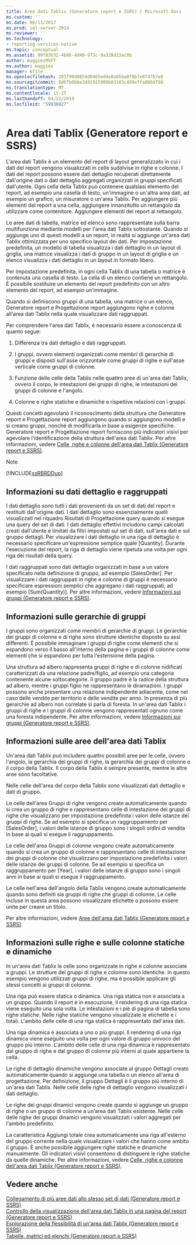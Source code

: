```yaml
---
title: Area dati Tablix (Generatore report e SSRS) | Microsoft Docs
ms.custom: ''
ms.date: 06/13/2017
ms.prod: sql-server-2014
ms.reviewer: ''
ms.technology:
- reporting-services-native
ms.topic: conceptual
ms.assetid: 99f83b32-4b86-4d40-973c-9a328d23ac8b
author: maggiesMSFT
ms.author: maggies
manager: kfile
ms.openlocfilehash: 203f90d8654d0465ed4e8ab5ba0f0b7e0747b7e0
ms.sourcegitcommit: 8d6fb6bbe3491925909b83103c409effa006df88
ms.translationtype: MT
ms.contentlocale: it-IT
ms.lasthandoff: 04/22/2019
ms.locfileid: "59938827"
---
```

# <a name="tablix-data-region-report-builder-and-ssrs"></a>Area dati Tablix (Generatore report e SSRS)
  L'area dati Tablix è un elemento del report di layout generalizzato in cui i dati del report vengono visualizzati in celle suddivise in righe e colonne. I dati del report possono essere dati dettaglio recuperati direttamente dall'origine dati o dati dettaglio aggregati organizzati in gruppi specificati dall'utente. Ogni cella della Tablix può contenere qualsiasi elemento del report, ad esempio una casella di testo, un'immagine o un'altra area dati, ad esempio un grafico, un misuratore o un'area Tablix. Per aggiungere più elementi del report a una cella, aggiungere innanzitutto un rettangolo da utilizzare come contenitore. Aggiungere elementi del report al rettangolo.  
  
 Le aree dati di tabella, matrice ed elenco sono rappresentate sulla barra multifunzione mediante modelli per l'area dati Tablix sottostante. Quando si aggiunge uno di questi modelli a un report, in realtà si aggiunge un'area dati Tablix ottimizzata per uno specifico layout dei dati. Per impostazione predefinita, un modello di tabella visualizza i dati dettaglio in un layout di griglia, una matrice visualizza i dati di gruppo in un layout di griglia e un elenco visualizza i dati dettaglio in un layout in formato libero.  
  
 Per impostazione predefinita, in ogni cella Tablix di una tabella o matrice è contenuta una casella di testo. La cella di un elenco contiene un rettangolo. È possibile sostituire un elemento del report predefinito con un altro elemento del report, ad esempio un'immagine.  
  
 Quando si definiscono gruppi di una tabella, una matrice o un elenco, Generatore report e Progettazione report aggiungono righe e colonne all'area dati Tablix nella quale visualizzare dati raggruppati.  
  
 Per comprendere l'area dati Tablix, è necessario essere a conoscenza di quanto segue:  
  
1.  Differenza tra dati dettaglio e dati raggruppati.  
  
2.  I gruppi, ovvero elementi organizzati come membri di gerarchie di gruppi e disposti sull'asse orizzontale come gruppi di righe e sull'asse verticale come gruppi di colonne.  
  
3.  Funzione delle celle della Tablix nelle quattro aree di un'area dati Tablix, ovvero il corpo, le intestazioni dei gruppi di righe, le intestazioni dei gruppi di colonne e l'angolo.  
  
4.  Colonne e righe statiche e dinamiche e rispettive relazioni con i gruppi.  
  
 Questi concetti agevolano il riconoscimento della struttura che Generatore report e Progettazione report aggiungono quando si aggiungono modelli e si creano gruppi, nonché di modificarla in base a esigenze specifiche. Generatore report e Progettazione report forniscono più indicatori visivi per agevolare l'identificazione della struttura dell'area dati Tablix. Per altre informazioni, vedere [Celle, righe e colonne dell'area dati Tablix &#40;Generatore report e SSRS&#41;](report-design/tablix-data-region-cells-rows-and-columns-report-builder-and-ssrs.md).  
  
> [!NOTE]  
>  [!INCLUDE[ssRBRDDup](../includes/ssrbrddup-md.md)]  
  
## <a name="understanding-detail-and-grouped-data"></a>Informazioni su dati dettaglio e raggruppati  
 I dati dettaglio sono tutti i dati provenienti da un set di dati del report e restituiti dall'origine dati. I dati dettaglio sono essenzialmente quelli visualizzati nel riquadro Risultati di Progettazione query quando si esegue una query del set di dati. I dati dettaglio effettivi includono campi calcolati creati dall'utente e limitati da filtri impostati sul set di dati, sull'area dati e sul gruppo dettagli. Per visualizzare i dati dettaglio in una riga di dettaglio è necessario specificare un'espressione semplice quale [Quantity]. Durante l'esecuzione del report, la riga di dettaglio viene ripetuta una volta per ogni riga dei risultati della query.  
  
 I dati raggruppati sono dati dettaglio organizzati in base a un valore specificato nella definizione di gruppo, ad esempio [SalesOrder]. Per visualizzare i dati raggruppati in righe e colonne di gruppi è necessario specificare espressioni semplici che aggregano i dati raggruppati, ad esempio [Sum(Quantity)]. Per altre informazioni, vedere [Informazioni sui gruppi &#40;Generatore report e SSRS&#41;](report-design/understanding-groups-report-builder-and-ssrs.md).  
  
## <a name="understanding-group-hierarchies"></a>Informazioni sulle gerarchie di gruppi  
 I gruppi sono organizzati come membri di gerarchie di gruppi. Le gerarchie dei gruppi di colonne e di righe sono strutture identiche disposte su assi differenti. È possibile immaginare i gruppi di righe come elementi che si espandono verso il basso all'interno della pagina e i gruppi di colonne come elementi che si espandono per tutta l'estensione della pagina.  
  
 Una struttura ad albero rappresenta gruppi di righe e di colonne nidificati caratterizzati da una relazione padre/figlio, ad esempio una categoria contenente alcune sottocategorie. Il gruppo padre è la radice della struttura ad albero, mentre i gruppi figlio ne rappresentano le diramazioni. I gruppi possono anche presentare una relazione indipendente adiacente, come nel caso delle vendite per territorio e delle vendite per anno. In presenza di più gerarchie ad albero non correlate si parla di foresta. In un'area dati Tablix i gruppi di righe e i gruppi di colonne vengono rappresentati ognuno come una foresta indipendente. Per altre informazioni, vedere [Informazioni sui gruppi &#40;Generatore report e SSRS&#41;](report-design/understanding-groups-report-builder-and-ssrs.md).  
  
## <a name="understanding-tablix-data-region-areas"></a>Informazioni sulle aree dell'area dati Tablix  
 Un'area dati Tablix può includere quattro possibili aree per le celle, ovvero l'angolo, la gerarchia dei gruppi di righe, la gerarchia dei gruppi di colonne o il corpo della Tablix. Il corpo della Tablix è sempre presente, mentre le altre aree sono facoltative.  
  
 Nelle celle dell'area del corpo della Tablix sono visualizzati dati dettaglio e dati di gruppo.  
  
 Le celle dell'area Gruppi di righe vengono create automaticamente quando si crea un gruppo di righe e rappresentano celle di intestazione dei gruppi di righe che visualizzano per impostazione predefinita i valori delle istanze dei gruppi di righe. Se ad esempio si specifica un raggruppamento per [SalesOrder], i valori delle istanze di gruppo sono i singoli ordini di vendita in base ai quali si esegue il raggruppamento.  
  
 Le celle dell'area Gruppi di colonne vengono create automaticamente quando si crea un gruppo di colonne e rappresentano celle di intestazione dei gruppi di colonne che visualizzano per impostazione predefinita i valori delle istanze dei gruppi di colonne. Se ad esempio si specifica un raggruppamento per [Year], i valori delle istanze di gruppo sono i singoli anni in base ai quali si esegue il raggruppamento.  
  
 Le celle nell'area dell'angolo della Tablix vengono create automaticamente quando sono definiti sia gruppi di righe che gruppi di colonne. Le celle incluse in questa area possono visualizzare etichette o possono essere unite per creare un titolo.  
  
 Per altre informazioni, vedere [Aree dell'area dati Tablix &#40;Generatore report e SSRS&#41;](report-design/tablix-data-region-areas-report-builder-and-ssrs.md).  
  
## <a name="understanding-static-and-dynamic-rows-and-columns"></a>Informazioni sulle righe e sulle colonne statiche e dinamiche  
 In un'area dati Tablix le celle sono organizzate in righe e colonne associate a gruppi. Le strutture dei gruppi di righe e colonne sono identiche. In questo esempio vengono utilizzati gruppi di righe, ma è possibile applicare gli stessi concetti ai gruppi di colonne.  
  
 Una riga può essere statica o dinamica. Una riga statica non è associata a un gruppo. Quando il report è in esecuzione, il rendering di una riga statica viene eseguito una sola volta. Le intestazioni e i piè di pagina di tabella sono righe statiche. Nelle righe statiche vengono visualizzate le etichette e i totali. L'ambito delle celle di una riga statica è rappresentato dall'area dati.  
  
 Una riga dinamica è associata a uno o più gruppi. Il rendering di una riga dinamica viene eseguito una volta per ogni valore di gruppo univoco del gruppo più interno. L'ambito delle celle di una riga dinamica è rappresentato dal gruppo di righe e dal gruppo di colonne più interni al quale appartiene la cella.  
  
 Le righe di dettaglio dinamiche vengono associate al gruppo Dettagli creato automaticamente quando si aggiunge una tabella o un elenco all'area di progettazione. Per definizione, il gruppo Dettagli è il gruppo più interno di un'area dati Tablix. Nelle celle delle righe di dettaglio vengono visualizzati i dati dettaglio.  
  
 Le righe dei gruppi dinamici vengono create quando si aggiunge un gruppo di righe o un gruppo di colonne a un'area dati Tablix esistente. Nelle celle delle righe dei gruppi dinamici vengono visualizzati i valori aggregati per l'ambito predefinito.  
  
 La caratteristica Aggiungi totale crea automaticamente una riga all'esterno del gruppo corrente nella quale visualizzare i valori che hanno come ambito il gruppo. È anche possibile aggiungere righe statiche e dinamiche manualmente. Gli indicatori visivi consentono di distinguere le righe statiche da quelle dinamiche. Per altre informazioni, vedere [Celle, righe e colonne dell'area dati Tablix &#40;Generatore report e SSRS&#41;](report-design/tablix-data-region-cells-rows-and-columns-report-builder-and-ssrs.md).  
  
## <a name="see-also"></a>Vedere anche  
 [Collegamento di più aree dati allo stesso set di dati &#40;Generatore report e SSRS&#41;](report-design/linking-multiple-data-regions-to-the-same-dataset-report-builder-and-ssrs.md)   
 [Controllo della visualizzazione dell'area dati Tablix in una pagina del report &#40;Generatore report e SSRS&#41;](report-design/controlling-the-tablix-data-region-display-on-a-report-page.md)   
 [Esplorazione della flessibilità di un'area dati Tablix &#40;Generatore report e SSRS&#41;](report-design/exploring-the-flexibility-of-a-tablix-data-region-report-builder-and-ssrs.md)   
 [Tabelle, matrici ed elenchi &#40;Generatore report e SSRS&#41;](report-design/create-invoices-and-forms-with-lists-report-builder-and-ssrs.md)  
  
  
